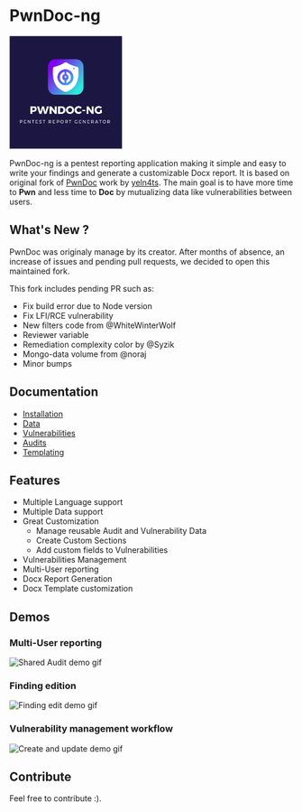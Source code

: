 # PwnDoc-ng

<img src='/docs/_images/logo_text.png' width="200px" />

PwnDoc-ng is a pentest reporting application making it simple and easy to write your findings and generate a customizable Docx report. It is based on original fork of [PwnDoc](https://github.com/pwndoc/pwndoc) work by [yeln4ts](https://github.com/yeln4ts).
The main goal is to have more time to **Pwn** and less time to **Doc** by mutualizing data like vulnerabilities between users.

## What's New ?

PwnDoc was originaly manage by its creator. After months of absence, an increase of issues and pending pull requests, we decided to open this maintained fork.

This fork includes pending PR such as:
- Fix build error due to Node version
- Fix LFI/RCE vulnerability
- New filters code from @WhiteWinterWolf
- Reviewer variable
- Remediation complexity color by @Syzik
- Mongo-data volume from @noraj
- Minor bumps

## Documentation

- [Installation](https://pwndoc.github.io/pwndoc/#/installation)
- [Data](https://pwndoc.github.io/pwndoc/#/data)
- [Vulnerabilities](https://pwndoc.github.io/pwndoc/#/vulnerabilities)
- [Audits](https://pwndoc.github.io/pwndoc/#/audits)
- [Templating](https://pwndoc.github.io/pwndoc/#/docxtemplate)


## Features

- Multiple Language support
- Multiple Data support
- Great Customization
  - Manage reusable Audit and Vulnerability Data
  - Create Custom Sections
  - Add custom fields to Vulnerabilities
- Vulnerabilities Management
- Multi-User reporting
- Docx Report Generation
- Docx Template customization

## Demos

### Multi-User reporting
![Shared Audit demo gif](https://raw.githubusercontent.com/pwndoc/pwndoc/master/demos/shared_audit_demo.gif)

### Finding edition
![Finding edit demo gif](https://raw.githubusercontent.com/pwndoc/pwndoc/master/demos/audit_finding_demo.gif)

### Vulnerability management workflow
![Create and update demo gif](https://raw.githubusercontent.com/pwndoc/pwndoc/master/demos/create_and_update_finding.gif)

## Contribute

Feel free to contribute :).

